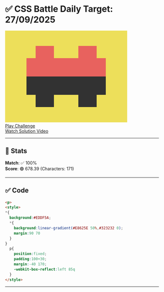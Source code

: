 # ✅ CSS Battle Daily Target: 27/09/2025

![Target](./images/27.png)  
[Play Challenge](https://cssbattle.dev/play/GyItQV5v1RXiLURkpd75)  
[Watch Solution Video](https://youtube.com/shorts/-nqgbsYV2Rs)

---

## 🔢 Stats

**Match**: ✅ 100%  
**Score**: 🟢 678.39 (Characters: 171)

---

## ✅ Code

```html
<p>
<style>
*{
  background:#EDDF5A;
  *{
    background:linear-gradient(#E8625E 50%,#323232 0);
    margin:90 70
  }
}
  p{
    position:fixed;
    padding:100+30;
    margin:-40 170;
    -webkit-box-reflect:left 85q
  }
</style>
```

---